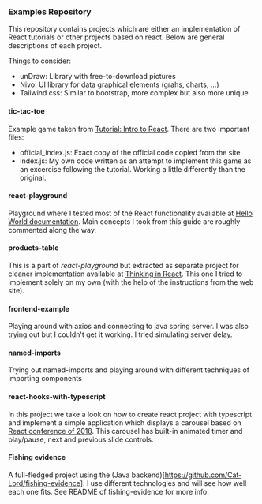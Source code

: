 
### Examples Repository
This repository contains projects which are either an implementation of React tutorials or other projects based on react. Below are general descriptions of each project.

Things to consider:
- unDraw: Library with free-to-download pictures
- Nivo: UI library for data graphical elements (grahs, charts, ...)
- Tailwind css: Similar to bootstrap, more complex but also more unique

#### tic-tac-toe
Example game taken from [Tutorial: Intro to React](https://reactjs.org/tutorial/tutorial.html). There are two important files:

- official\_index.js: Exact copy of the official code copied from the site
- index.js: My own code written as an attempt to implement this game as an excercise following the tutorial. Working a little differently than the original.

#### react-playground
Playground where I tested most of the React functionality available at [Hello World documentation](https://reactjs.org/docs/hello-world.html). Main concepts I took from 
this guide are roughly commented along the way.

#### products-table
This is a part of *react-playground* but extracted as separate project for cleaner implementation available at [Thinking in React](https://reactjs.org/docs/thinking-in-react.html). This 
one I tried to implement solely on my own (with the help of the instructions from the web site).

#### frontend-example
Playing around with axios and connecting to java spring server. I was also trying out <Suspense /> but I couldn't get it working. I tried simulating
server delay.

#### named-imports
Trying out named-imports and playing around with different techniques of importing components

#### react-hooks-with-typescript
In this project we take a look on how to create react project with typescript and implement a simple application which displays a carousel based on [React conference of 2018](https://github.com/ryanflorence/react-conf-2018). This carousel has built-in animated timer and play/pause, next and previous slide controls.

#### Fishing evidence
A full-fledged project using the (Java backend)[https://github.com/Cat-Lord/fishing-evidence]. I use 
different technologies and will see how well each one fits. See README of fishing-evidence for more
info.
